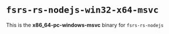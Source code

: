 # `fsrs-rs-nodejs-win32-x64-msvc`

This is the **x86_64-pc-windows-msvc** binary for `fsrs-rs-nodejs`
